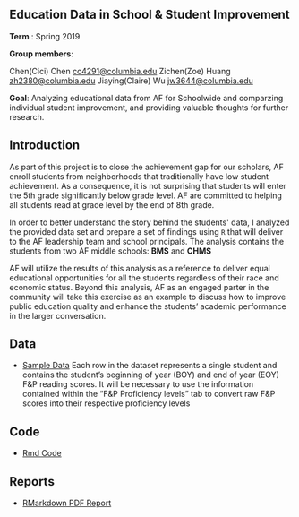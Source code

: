 ## Education Data in School & Student Improvement

**Term** : Spring 2019

**Group members**:

Chen(Cici) Chen cc4291@columbia.edu
Zichen(Zoe) Huang zh2380@columbia.edu
Jiaying(Claire) Wu jw3644@columbia.edu

**Goal**: Analyzing educational data from AF for Schoolwide and comparzing individual student improvement, and providing valuable thoughts for further research.

## Introduction
As part of this project is to close the achievement gap for our scholars, AF enroll students from neighborhoods that traditionally have low student achievement. As a consequence, it is not surprising that students will enter the 5th grade significantly below grade level. AF are committed to helping all students read at grade level by the end of 8th grade.


In order to better understand the story behind the students' data, I analyzed the provided data set and prepare a set of findings using `R` that will deliver to the AF leadership team and school principals. The analysis contains the students from two AF middle schools: **BMS** and **CHMS** 

AF will utilize the results of this analysis as a reference to deliver equal educational opportunities for all the students regardless of their race and economic status. Beyond this analysis, AF as an engaged parter in the community will take this exercise as an example to discuss how to improve public education quality and enhance the students’ academic performance in the larger conversation.

## Data
* [Sample Data](data/F&P_Sample_Data_Set.xlsx) 
Each row in the dataset represents a single student and contains the student’s beginning of year (BOY) and end of year (EOY) F&P reading scores. It will be necessary to use the information contained within the “F&P Proficiency levels” tab to convert raw F&P scores into their respective proficiency levels

## Code
* [Rmd Code](code/AF_DA_Cici_Chen.Rmd)

## Reports
* [RMarkdown PDF Report](doc/AF_DA_Cici_Chen.pdf)
